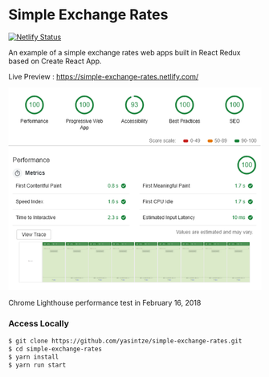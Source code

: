 # Simple Exchange Rates

[![Netlify Status](https://api.netlify.com/api/v1/badges/1b46ab92-18ce-4e4f-af3f-df741a6834d7/deploy-status)](https://app.netlify.com/sites/simple-exchange-rates/deploys)

An example of a simple exchange rates web apps built in React Redux based on Create React App.

Live Preview : https://simple-exchange-rates.netlify.com/

<img src="assets/ss-audit-score.png" />

Chrome Lighthouse performance test in February 16, 2018

### Access Locally

```
$ git clone https://github.com/yasintze/simple-exchange-rates.git
$ cd simple-exchange-rates
$ yarn install
$ yarn run start
```
